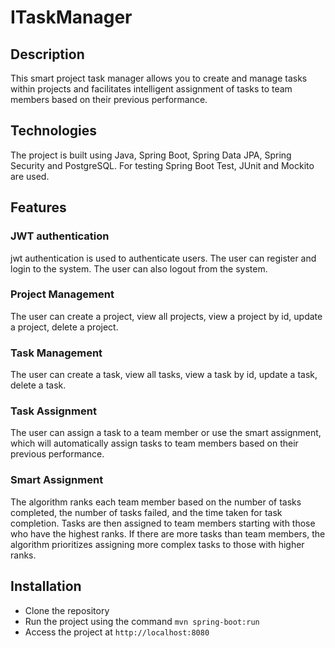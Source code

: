 # ITaskManager

## Description

This smart project task manager allows you to create and manage tasks within projects and facilitates intelligent assignment of tasks to team members based on their previous performance.

## Technologies
The project is built using Java, Spring Boot, Spring Data JPA, Spring Security and PostgreSQL. For testing Spring Boot Test, JUnit and Mockito are used.

## Features
### JWT authentication
jwt authentication is used to authenticate users. The user can register and login to the system. The user can also logout from the system.

### Project Management
The user can create a project, view all projects, view a project by id, update a project, delete a project.

### Task Management
The user can create a task, view all tasks, view a task by id, update a task, delete a task.

### Task Assignment
The user can assign a task to a team member or use the smart assignment, which will automatically assign tasks to team members based on their previous performance.

### Smart Assignment
The algorithm ranks each team member based on the number of tasks completed, the number of tasks failed, and the time taken for task completion. Tasks are then assigned to team members starting with those who have the highest ranks. If there are more tasks than team members, the algorithm prioritizes assigning more complex tasks to those with higher ranks.

## Installation
- Clone the repository
- Run the project using the command `mvn spring-boot:run`
- Access the project at `http://localhost:8080`








